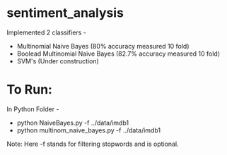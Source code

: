 # sentiment_analysis
Implemented 2 classifiers - 
* Multinomial Naive Bayes (80% accuracy measured 10 fold)
* Boolead Multinomial Naive Bayes (82.7% accuracy measured 10 fold)
* SVM's (Under construction)

# To Run:
 In Python Folder - 
* python NaiveBayes.py -f ../data/imdb1
* python multinom_naive_bayes.py -f ../data/imdb1

Note: Here -f stands for filtering stopwords and is optional.
